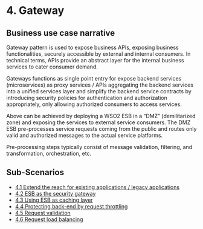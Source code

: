 # 4. Gateway

## Business use case narrative

Gateway pattern is used to expose business APIs, exposing business functionalities, securely accessible by external and internal consumers.
In technical terms, APIs provide an abstract layer for the internal business services to cater consumer demand.  

Gateways functions as single point entry for expose backend services (microservices) as proxy services / APIs aggregating the backend services into a unified services layer and 
simplify the backend service contracts by introducing security policies for authentication and authorization appropriately, 
only allowing authorized consumers to access services. 

Above can be achieved by deploying a WSO2 ESB in a “DMZ” (demilitarized zone) and exposing the services to external 
service consumers. The DMZ ESB pre-processes service requests coming from the public and routes only valid and authorized 
messages to the actual service platforms.

Pre-processing steps typically consist of message validation, filtering, and transformation, orchestration, etc.


## Sub-Scenarios
- [4.1	Extend the reach for existing applications / legacy applications](https://github.com/wso2/product-ei/tree/product-scenarios/product-scenarios/4-gateway/4.1-Extend-the-reach-for-existing-or-legacy-applications)
- [4.2	ESB as the security gateway](https://github.com/wso2/product-ei/tree/product-scenarios/product-scenarios/4-gateway/4.2-ESB-as-the-security-gateway)
- [4.3	Using ESB as caching layer](https://github.com/wso2/product-ei/tree/product-scenarios/product-scenarios/4-gateway/4.3-Using-ESB-as-caching-layer)
- [4.4	Protecting back-end by request throttling](https://github.com/wso2/product-ei/tree/product-scenarios/product-scenarios/4-gateway/4.4-Protecting-back-end-by-request-throttling)
- [4.5	Request validation](https://github.com/wso2/product-ei/tree/product-scenarios/product-scenarios/4-gateway/4.5-Request-validation)
- [4.6	Request load balancing](https://github.com/wso2/product-ei/tree/product-scenarios/product-scenarios/4-gateway/4.6-Request-load-balancing)


